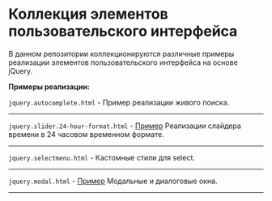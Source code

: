 # Коллекция элементов пользовательского интерфейса
В данном репозитории коллекционируются различные примеры реализации элементов пользовательского интерфейса на основе jQuery.

**Примеры реализации:**

`jquery.autocomplete.html` - Пример реализации живого поиска.
- - -
`jquery.slider.24-hour-format.html` - [Пример](http://jsfiddle.net/xse5xfn4/) Реализации слайдера времени в 24 часовом временном формате.
- - -
`jquery.selectmenu.html` - Кастомные стили для select.
- - -
`jquery.modal.html` - [Пример](http://jsfiddle.net/toju7a11/) Модальные и диалоговые окна.
- - -